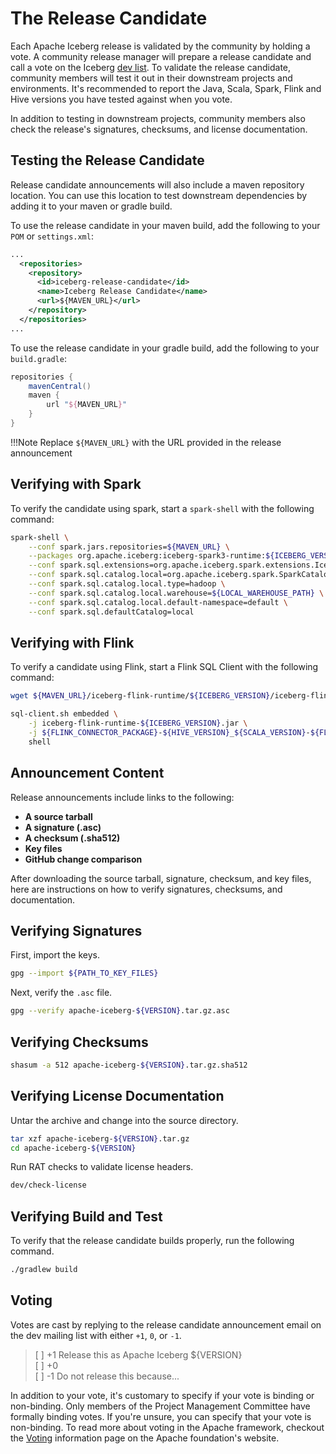 <!--
 - Licensed to the Apache Software Foundation (ASF) under one or more
 - contributor license agreements.  See the NOTICE file distributed with
 - this work for additional information regarding copyright ownership.
 - The ASF licenses this file to You under the Apache License, Version 2.0
 - (the "License"); you may not use this file except in compliance with
 - the License.  You may obtain a copy of the License at
 -
 -   http://www.apache.org/licenses/LICENSE-2.0
 -
 - Unless required by applicable law or agreed to in writing, software
 - distributed under the License is distributed on an "AS IS" BASIS,
 - WITHOUT WARRANTIES OR CONDITIONS OF ANY KIND, either express or implied.
 - See the License for the specific language governing permissions and
 - limitations under the License.
 -->

# The Release Candidate

Each Apache Iceberg release is validated by the community by holding a vote. A community release manager
will prepare a release candidate and call a vote on the Iceberg
[dev list](https://iceberg.apache.org/#community/#mailing-lists).
To validate the release candidate, community members will test it out in their downstream projects and environments.
It's recommended to report the Java, Scala, Spark, Flink and Hive versions you have tested against when you vote.

In addition to testing in downstream projects, community members also check the release's signatures, checksums, and
license documentation.

## Testing the Release Candidate

Release candidate announcements will also include a maven repository location. You can use this
location to test downstream dependencies by adding it to your maven or gradle build.

To use the release candidate in your maven build, add the following to your `POM` or `settings.xml`:
```xml
...
  <repositories>
    <repository>
      <id>iceberg-release-candidate</id>
      <name>Iceberg Release Candidate</name>
      <url>${MAVEN_URL}</url>
    </repository>
  </repositories>
...
```

To use the release candidate in your gradle build, add the following to your `build.gradle`:
```groovy
repositories {
    mavenCentral()
    maven {
        url "${MAVEN_URL}"
    }
}
```

!!!Note
    Replace `${MAVEN_URL}` with the URL provided in the release announcement

## Verifying with Spark

To verify the candidate using spark, start a `spark-shell` with the following command:
```bash
spark-shell \
    --conf spark.jars.repositories=${MAVEN_URL} \
    --packages org.apache.iceberg:iceberg-spark3-runtime:${ICEBERG_VERSION} \
    --conf spark.sql.extensions=org.apache.iceberg.spark.extensions.IcebergSparkSessionExtensions \
    --conf spark.sql.catalog.local=org.apache.iceberg.spark.SparkCatalog \
    --conf spark.sql.catalog.local.type=hadoop \
    --conf spark.sql.catalog.local.warehouse=${LOCAL_WAREHOUSE_PATH} \
    --conf spark.sql.catalog.local.default-namespace=default \
    --conf spark.sql.defaultCatalog=local
```

## Verifying with Flink

To verify a candidate using Flink, start a Flink SQL Client with the following command:
```bash
wget ${MAVEN_URL}/iceberg-flink-runtime/${ICEBERG_VERSION}/iceberg-flink-runtime-${ICEBERG_VERSION}.jar

sql-client.sh embedded \
    -j iceberg-flink-runtime-${ICEBERG_VERSION}.jar \
    -j ${FLINK_CONNECTOR_PACKAGE}-${HIVE_VERSION}_${SCALA_VERSION}-${FLINK_VERSION}.jar \
    shell
```

## Announcement Content

Release announcements include links to the following:

- **A source tarball**
- **A signature (.asc)**
- **A checksum (.sha512)**
- **Key files**
- **GitHub change comparison**

After downloading the source tarball, signature, checksum, and key files, here are instructions on how to
verify signatures, checksums, and documentation.

## Verifying Signatures

First, import the keys.
```bash
gpg --import ${PATH_TO_KEY_FILES}
```

Next, verify the `.asc` file.
```bash
gpg --verify apache-iceberg-${VERSION}.tar.gz.asc
```

## Verifying Checksums

```bash
shasum -a 512 apache-iceberg-${VERSION}.tar.gz.sha512
```

## Verifying License Documentation

Untar the archive and change into the source directory.
```bash
tar xzf apache-iceberg-${VERSION}.tar.gz
cd apache-iceberg-${VERSION}
```

Run RAT checks to validate license headers.
```bash
dev/check-license
```

## Verifying Build and Test

To verify that the release candidate builds properly, run the following command.
```bash
./gradlew build
```

## Voting
Votes are cast by replying to the release candidate announcement email on the dev mailing list
with either `+1`, `0`, or `-1`.

> [ ] +1 Release this as Apache Iceberg ${VERSION}  
[ ] +0  
[ ] -1 Do not release this because...  

In addition to your vote, it's customary to specify if your vote is binding or non-binding. Only members
of the Project Management Committee have formally binding votes. If you're unsure, you can specify that your
vote is non-binding. To read more about voting in the Apache framework, checkout the
[Voting](https://www.apache.org/foundation/voting.html) information page on the Apache foundation's website.